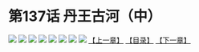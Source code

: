# 第137话 丹王古河（中）
![](https://mhpic.xiaomingtaiji.net/comic/D/斗破苍穹拆分版/137话/1.jpg-zymk.middle.webp)
![](https://mhpic.xiaomingtaiji.net/comic/D/斗破苍穹拆分版/137话/2.jpg-zymk.middle.webp)
![](https://mhpic.xiaomingtaiji.net/comic/D/斗破苍穹拆分版/137话/3.jpg-zymk.middle.webp)
![](https://mhpic.xiaomingtaiji.net/comic/D/斗破苍穹拆分版/137话/4.jpg-zymk.middle.webp)
![](https://mhpic.xiaomingtaiji.net/comic/D/斗破苍穹拆分版/137话/5.jpg-zymk.middle.webp)
![](https://mhpic.xiaomingtaiji.net/comic/D/斗破苍穹拆分版/137话/6.jpg-zymk.middle.webp)
![](https://mhpic.xiaomingtaiji.net/comic/D/斗破苍穹拆分版/137话/7.jpg-zymk.middle.webp)
![](https://mhpic.xiaomingtaiji.net/comic/D/斗破苍穹拆分版/137话/8.jpg-zymk.middle.webp)
[【上一章】](./136.md)
[【目录】](./README.md)
[【下一章】](./138.md)
